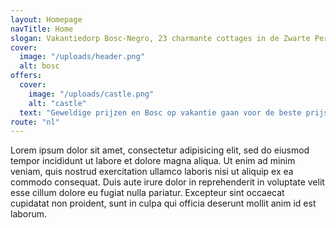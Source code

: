 ```yaml
---
layout: Homepage
navTitle: Home
slogan: Vakantiedorp Bosc-Negro, 23 charmante cottages in de Zwarte Perigord
cover:
  image: "/uploads/header.png"
  alt: bosc
offers:
  cover:
    image: "/uploads/castle.png"
    alt: "castle"
  text: "Geweldige prijzen en Bosc op vakantie gaan voor de beste prijs-Negro"
route: "nl"
---
```


Lorem ipsum dolor sit amet, consectetur adipisicing elit, sed do eiusmod tempor incididunt ut labore et dolore magna aliqua. Ut enim ad minim veniam, quis nostrud exercitation ullamco laboris nisi ut aliquip ex ea commodo consequat. Duis aute irure dolor in reprehenderit in voluptate velit esse cillum dolore eu fugiat nulla pariatur. Excepteur sint occaecat cupidatat non proident, sunt in culpa qui officia deserunt mollit anim id est laborum.
